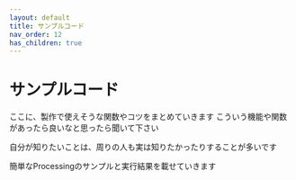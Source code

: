 ```yaml
---
layout: default
title: サンプルコード
nav_order: 12
has_children: true
---
```


# サンプルコード
ここに、製作で使えそうな関数やコツをまとめていきます
こういう機能や関数があったら良いなと思ったら聞いて下さい

自分が知りたいことは、周りの人も実は知りたかったりすることが多いです

簡単なProcessingのサンプルと実行結果を載せていきます
